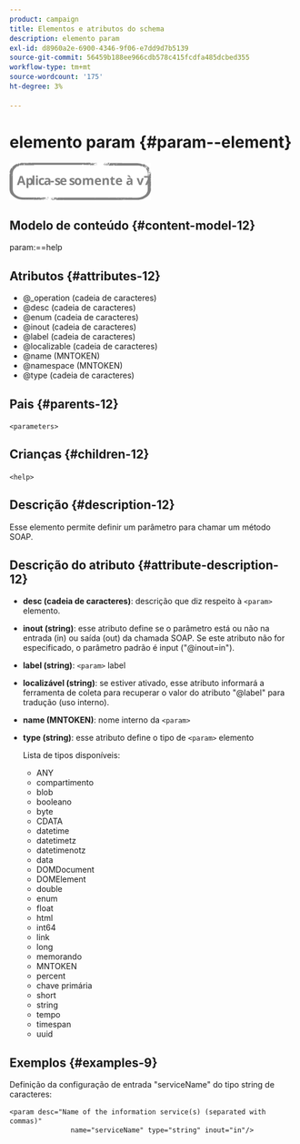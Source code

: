 ```yaml
---
product: campaign
title: Elementos e atributos do schema
description: elemento param
exl-id: d8960a2e-6900-4346-9f06-e7dd9d7b5139
source-git-commit: 56459b188ee966cdb578c415fcdfa485dcbed355
workflow-type: tm+mt
source-wordcount: '175'
ht-degree: 3%

---
```


# elemento param {#param--element}

![](../../../assets/v7-only.svg)

## Modelo de conteúdo {#content-model-12}

param:==help

## Atributos {#attributes-12}

* @_operation (cadeia de caracteres)
* @desc (cadeia de caracteres)
* @enum (cadeia de caracteres)
* @inout (cadeia de caracteres)
* @label (cadeia de caracteres)
* @localizable (cadeia de caracteres)
* @name (MNTOKEN)
* @namespace (MNTOKEN)
* @type (cadeia de caracteres)

## Pais {#parents-12}

`<parameters>`

## Crianças {#children-12}

`<help>`

## Descrição {#description-12}

Esse elemento permite definir um parâmetro para chamar um método SOAP.

## Descrição do atributo {#attribute-description-12}

* **desc (cadeia de caracteres)**: descrição que diz respeito à `<param>` elemento.
* **inout (string)**: esse atributo define se o parâmetro está ou não na entrada (in) ou saída (out) da chamada SOAP. Se este atributo não for especificado, o parâmetro padrão é input (&quot;@inout=in&quot;).
* **label (string)**: `<param>` label
* **localizável (string)**: se estiver ativado, esse atributo informará a ferramenta de coleta para recuperar o valor do atributo &quot;@label&quot; para tradução (uso interno).
* **name (MNTOKEN)**: nome interno da `<param>`
* **type (string)**: esse atributo define o tipo de `<param>` elemento

   Lista de tipos disponíveis:

   * ANY
   * compartimento
   * blob
   * booleano
   * byte
   * CDATA
   * datetime
   * datetimetz
   * datetimenotz
   * data
   * DOMDocument
   * DOMElement
   * double
   * enum
   * float
   * html
   * int64
   * link
   * long
   * memorando
   * MNTOKEN
   * percent
   * chave primária
   * short
   * string
   * tempo
   * timespan
   * uuid

## Exemplos {#examples-9}

Definição da configuração de entrada &quot;serviceName&quot; do tipo string de caracteres:

```
<param desc="Name of the information service(s) (separated with commas)"
               name="serviceName" type="string" inout="in"/>
```
